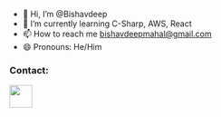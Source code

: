 - 👋 Hi, I’m @Bishavdeep
- 🌱 I’m currently learning C-Sharp, AWS, React
- 📫 How to reach me bishavdeepmahal@gmail.com
- 😄 Pronouns: He/Him

<!---
Bishavdeep/Bishavdeep is a ✨ special ✨ repository because its `README.md` (this file) appears on your GitHub profile.
You can click the Preview link to take a look at your changes.
--->

<h3 align="left">Contact:</h3>
<p align="left"><a href="https://www.linkedin.com/in/bishavdeep-mahal-648a53268/" target="_blank"><img src="https://img.icons8.com/?size=100&id=13930&format=png&color=000000" height="40" width="40" /></a></p>  
